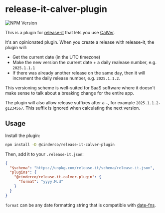 # release-it-calver-plugin

![NPM Version](https://img.shields.io/npm/v/%40cinderco%2Frelease-it-calver-plugin)

This is a plugin for [release-it](https://github.com/release-it/release-it/) that lets you use [CalVer](https://calver.org/).

It's an opinionated plugin. When you create a release with release-it, the plugin will:
- Get the current date (in the UTC timezone)
- Make the new version the current date + a daily realease number, e.g. `2025.1.1.1`
- If there was already another release on the same day, then it will increment the daily release number, e.g. `2025.1.1.2`.

This versioning scheme is well-suited for SaaS software where it doesn't make sense to talk about a breaking change for the entire app.

The plugin will also allow release suffixes after a `-`, for example `2025.1.1.2-g1234567`. This suffix is ignored when calculating the next version.

## Usage

Install the plugin:

```bash
npm install -D @cinderco/release-it-calver-plugin
```

Then, add it to your `.release-it.json`:

```json
{
  "$schema": "https://unpkg.com/release-it/schema/release-it.json",
  "plugins": {
    "@cinderco/release-it-calver-plugin": {
      "format": "yyyy.M.d"
    }
  }
}
```

`format` can be any date formatting string that is compatible with [date-fns](https://date-fns.org/v4.1.0/docs/format).